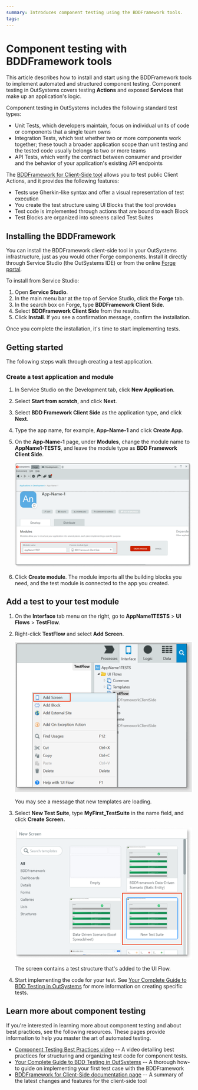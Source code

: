 ```yaml
---
summary: Introduces component testing using the BDDFramework tools.
tags: 
---
```


# Component testing with BDDFramework tools
 
This article describes how to install and start using the BDDFramework tools to implement automated and structured component testing. Component testing in OutSystems covers testing **Actions** and exposed **Services** that make up an application's logic. 

Component testing in OutSystems includes the following standard test types:

* Unit Tests, which developers maintain, focus on individual units of code or components that a single team owns 
* Integration Tests, which test whether two or more components work together; these touch a broader application scope than unit testing and the tested code usually belongs to two or more teams
* API Tests, which verify the contract between consumer and provider and the behavior of your application's existing API endpoints

The [BDDFramework for Client-Side tool](https://www.outsystems.com/forge/component-overview/10917/bddframework-client-side) allows you to test public Client Actions, and it provides the following features:

* Tests use Gherkin-like syntax and offer a visual representation of test execution
* You create the test structure using UI Blocks that the tool provides
* Test code is implemented through actions that are bound to each Block
* Test Blocks are organized into screens called Test Suites

## Installing the BDDFramework

You can install the BDDFramework client-side tool in your OutSystems infrastructure, just as you would other Forge components. Install it directly through Service Studio (the OutSystems IDE) or from the online [Forge portal](https://www.outsystems.com/forge/).

To install from Service Studio: 

1. Open **Service Studio**.
2. In the main menu bar at the top of Service Studio, click the **Forge** tab.
3. In the search box on Forge, type **BDDFramework Client Side**.  
4. Select **BDDFramework Client Side** from the results.
5. Click **Install**. If you see a confirmation message, confirm the installation.

Once you complete the installation, it's time to start implementing tests.

## Getting started 

The following steps walk through creating a test application.

### Create a test application and module

1. In Service Studio on the Development tab, click **New Application**.
1. Select **Start from scratch**, and click **Next**.
1. Select **BDD Framework Client Side** as the application type, and click **Next**.
1. Type the app name, for example, **App-Name-1** and click **Create App**.
1. On the **App-Name-1** page, under **Modules**, change the module name to **AppName1-TESTS**, and leave the module type as **BDD Framework Client Side**.

    ![](images/create-bdd-module-xplat.png)

1. Click **Create module**. The module imports all the building blocks you need, and the test module is connected to the app you created.

## Add a test to your test module

1. On the **Interface** tab menu on the right, go to **AppName1TESTS** > **UI Flows** > **TestFlow**.  

1. Right-click **TestFlow** and select **Add Screen**.

    ![](images/testflow-1-xplat.png) 

    You may see a message that new templates are loading.

1. Select **New Test Suite**, type **MyFirst_TestSuite** in the name field, and click **Create Screen.**
 
    ![](images/new-test-suite-xplat.png)

    The screen contains a test structure that's added to the UI Flow.

1. Start implementing the code for your test. See [Your Complete Guide to BDD Testing in OutSystems](https://www.outsystems.com/blog/posts/bdd-testing/) for more information on creating specific tests.

## Learn more about component testing

If you're interested in learning more about component testing and about best practices, see the following resources. These pages provide information to help you master the art of automated testing.

* [Component Testing Best Practices video](https://www.outsystems.com/training/courses/180/component-testing/?LearningPathId=10) -- A video detailing best practices for structuring and organizing test code for component tests.
* [Your Complete Guide to BDD Testing in OutSystems](https://www.outsystems.com/blog/posts/bdd-testing/) -- A thorough how-to guide on implementing your first test case with the BDDFramework 
* [BDDFramework for Client-Side documentation page]( https://www.outsystems.com/forge/Component_Documentation.aspx?ProjectId=10917&ProjectName=bddframework-client-side) -- A summary of the latest changes and features for the client-side tool
